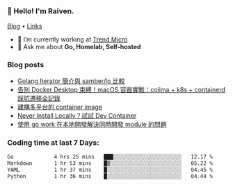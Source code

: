 <!-- ![Codewars](https://www.codewars.com/users/omegaatt36/badges/small) -->
### 👋 Hello! I'm Raiven.
[Blog](https://www.omegaatt.com) • [Links](https://link.omegaatt.com)

- 🔭 I’m currently working at [Trend Micro](https://www.trendmicro.com)
- 💬 Ask me about **Go, Homelab, Self-hosted**

### Blog posts
<!-- BLOG-POST-LIST:START -->
- [Golang Iterator 簡介與 samber/lo 比較](https://www.omegaatt.com/blogs/develop/2025/golang_iterator/)
- [告別 Docker Desktop 束縛！macOS 容器實戰：colima + k8s + containerd 踩坑遷移全記錄](https://www.omegaatt.com/blogs/develop/2025/colima_docker_alternative_on_macos/)
- [建構多平台的 container image](https://www.omegaatt.com/blogs/develop/2025/building_multiple_platform_container_image/)
- [Never Install Locally？試試 Dev Container](https://www.omegaatt.com/blogs/develop/2025/dev_container/)
- [使用 go work 在本地開發解決同時開發 module 的問題](https://www.omegaatt.com/blogs/develop/2025/go_module_and_go_work/)
<!-- BLOG-POST-LIST:END -->

### Coding time at last 7 Days:
<!--START_SECTION:waka-->

```txt
Go             4 hrs 25 mins   ███░░░░░░░░░░░░░░░░░░░░░░   12.17 %
Markdown       1 hr 53 mins    █▒░░░░░░░░░░░░░░░░░░░░░░░   05.22 %
YAML           1 hr 37 mins    █░░░░░░░░░░░░░░░░░░░░░░░░   04.45 %
Python         1 hr 36 mins    █░░░░░░░░░░░░░░░░░░░░░░░░   04.44 %
```

<!--END_SECTION:waka-->
